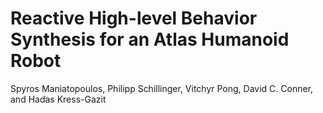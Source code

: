 # Reactive High-level Behavior Synthesis for an Atlas Humanoid Robot

Spyros Maniatopoulos, Philipp Schillinger, Vitchyr Pong, David C. Conner, and Hadas Kress-Gazit
